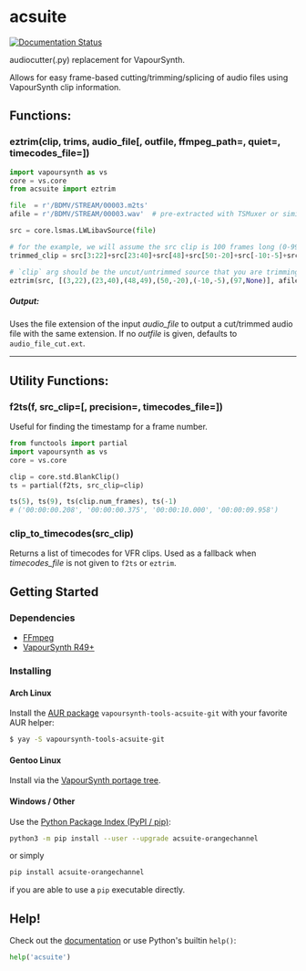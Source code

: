 # acsuite

[![Documentation Status](https://readthedocs.org/projects/acsuite/badge/?version=latest)](https://acsuite.readthedocs.io/en/latest/?badge=latest)

audiocutter(.py) replacement for VapourSynth.

Allows for easy frame-based cutting/trimming/splicing of audio files
using VapourSynth clip information.


## Functions:

### eztrim(clip, trims, audio_file[, outfile, ffmpeg_path=, quiet=, timecodes_file=])

```py
import vapoursynth as vs
core = vs.core
from acsuite import eztrim

file  = r'/BDMV/STREAM/00003.m2ts'
afile = r'/BDMV/STREAM/00003.wav'  # pre-extracted with TSMuxer or similar

src = core.lsmas.LWLibavSource(file)

# for the example, we will assume the src clip is 100 frames long (0-99)
trimmed_clip = src[3:22]+src[23:40]+src[48]+src[50:-20]+src[-10:-5]+src[97:]

# `clip` arg should be the uncut/untrimmed source that you are trimming from
eztrim(src, [(3,22),(23,40),(48,49),(50,-20),(-10,-5),(97,None)], afile)
```

##### Output:

Uses the file extension of the input _audio_file_ to output a cut/trimmed audio file with the same extension. If no _outfile_ is given, defaults to `audio_file_cut.ext`.

---

## Utility Functions:

### f2ts(f, src_clip=[, precision=, timecodes_file=])

Useful for finding the timestamp for a frame number.

```py
from functools import partial
import vapoursynth as vs
core = vs.core

clip = core.std.BlankClip()
ts = partial(f2ts, src_clip=clip)

ts(5), ts(9), ts(clip.num_frames), ts(-1)
# ('00:00:00.208', '00:00:00.375', '00:00:10.000', '00:00:09.958')
```

### clip_to_timecodes(src_clip)

Returns a list of timecodes for VFR clips. Used as a fallback when *timecodes_file* is not given to `f2ts` or `eztrim`.

## Getting Started

### Dependencies
- [FFmpeg](https://ffmpeg.org/)
- [VapourSynth R49+](https://github.com/vapoursynth/vapoursynth/releases)

### Installing

#### Arch Linux

Install the [AUR package](https://aur.archlinux.org/packages/vapoursynth-tools-acsuite-git/) `vapoursynth-tools-acsuite-git` with your favorite AUR helper:

```sh
$ yay -S vapoursynth-tools-acsuite-git
```

#### Gentoo Linux

Install via the [VapourSynth portage tree](https://github.com/4re/vapoursynth-portage).

#### Windows / Other

Use the [Python Package Index (PyPI / pip)](https://pypi.org/project/acsuite-orangechannel/#description):

```sh
python3 -m pip install --user --upgrade acsuite-orangechannel
```

or simply

```sh
pip install acsuite-orangechannel
```

if you are able to use a `pip` executable directly.

## Help!

Check out the [documentation](https://acsuite.readthedocs.io/en/latest/) or use Python's builtin `help()`: 

```py
help('acsuite')
```

